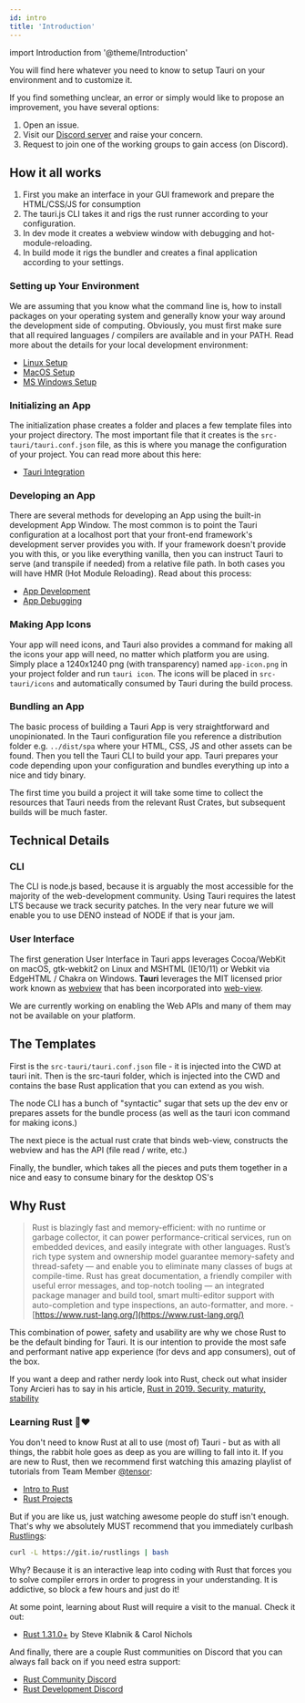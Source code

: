 ```yaml
---
id: intro
title: 'Introduction'
---
```


import Introduction from '@theme/Introduction'

You will find here whatever you need to know to setup Tauri on your environment and to customize it.

If you find something unclear, an error or simply would like to propose an improvement, you have several options:<br />

1. Open an issue.<br />
2. Visit our [Discord server](https://discord.gg/SpmNs4S) and raise your concern.<br />
3. Request to join one of the working groups to gain access (on Discord).

<Introduction />

## How it all works

1. First you make an interface in your GUI framework and prepare the HTML/CSS/JS for consumption
2. The tauri.js CLI takes it and rigs the rust runner according to your configuration.
3. In dev mode it creates a webview window with debugging and hot-module-reloading.
4. In build mode it rigs the bundler and creates a final application according to your settings.

### Setting up Your Environment

We are assuming that you know what the command line is, how to install packages on your operating system and generally know your way around the development side of computing. Obviously, you must first make sure that all required languages / compilers are available and in your PATH. Read more about the details for your local development environment:

- [Linux Setup](setup-linux)
- [MacOS Setup](setup-macos)
- [MS Windows Setup](setup-windows)

### Initializing an App

The initialization phase creates a folder and places a few template files into your project directory. The most important file that it creates is the `src-tauri/tauri.conf.json` file, as this is where you manage the configuration of your project. You can read more about this here:

- [Tauri Integration](../usage/integration)

### Developing an App

There are several methods for developing an App using the built-in development App Window. The most common is to point the Tauri configuration at a localhost port that your front-end framework's development server provides you with. If your framework doesn't provide you with this, or you like everything vanilla, then you can instruct Tauri to serve (and transpile if needed) from a relative file path. In both cases you will have HMR (Hot Module Reloading). Read about this process:

- [App Development](../usage/development)
- [App Debugging](../usage/debugging)

### Making App Icons

Your app will need icons, and Tauri also provides a command for making all the icons your app will need, no matter which platform you are using. Simply place a 1240x1240 png (with transparency) named `app-icon.png` in your project folder and run `tauri icon`. The icons will be placed in `src-tauri/icons` and automatically consumed by Tauri during the build process.

### Bundling an App

The basic process of building a Tauri App is very straightforward and unopinionated. In the Tauri configuration file you reference a distribution folder e.g. `../dist/spa` where your HTML, CSS, JS and other assets can be found. Then you tell the Tauri CLI to build your app. Tauri prepares your code depending upon your configuration and bundles everything up into a nice and tidy binary.

<div className="alert alert--info" role="alert">
The first time you build a project it will take some time to collect the resources that Tauri needs from the relevant Rust Crates, but subsequent builds will be much faster.
</div>

## Technical Details

### CLI

The CLI is node.js based, because it is arguably the most accessible for the majority of the web-development community. Using Tauri requires the latest LTS because we track security patches. In the very near future we will enable you to use DENO instead of NODE if that is your jam.

### User Interface

The first generation User Interface in Tauri apps leverages Cocoa/WebKit on macOS, gtk-webkit2 on Linux and MSHTML (IE10/11) or Webkit via EdgeHTML / Chakra on Windows. **Tauri** leverages the MIT licensed prior work known as [webview](https://github.com/zserge/webview) that has been incorporated into [web-view](https://github.com/Boscop/web-view).

<div className="alert alert--warning" role="alert">
  We are currently working on enabling the Web APIs and many of them may not be available on your platform.
</div>

## The Templates

First is the `src-tauri/tauri.conf.json` file - it is injected into the CWD at tauri init.
Then is the src-tauri folder, which is injected into the CWD and contains the base Rust application that you can extend as you wish.

The node CLI has a bunch of "syntactic" sugar that sets up the dev env or prepares assets for the bundle process (as well as the tauri icon command for making icons.)

The next piece is the actual rust crate that binds web-view, constructs the webview and has the API (file read / write, etc.)

Finally, the bundler, which takes all the pieces and puts them together in a nice and easy to consume binary for the desktop OS's

## Why Rust

> Rust is blazingly fast and memory-efficient: with no runtime or garbage collector, it can power performance-critical services, run on embedded devices, and easily integrate with other languages. Rust’s rich type system and ownership model guarantee memory-safety and thread-safety — and enable you to eliminate many classes of bugs at compile-time. Rust has great documentation, a friendly compiler with useful error messages, and top-notch tooling — an integrated package manager and build tool, smart multi-editor support with auto-completion and type inspections, an auto-formatter, and more. - [https://www.rust-lang.org/](https://www.rust-lang.org/)

This combination of power, safety and usability are why we chose Rust to be the default binding for Tauri. It is our intention to provide the most safe and performant native app experience (for devs and app consumers), out of the box.

If you want a deep and rather nerdy look into Rust, check out what insider Tony Arcieri has to say in his article, [Rust in 2019. Security, maturity, stability](https://tonyarcieri.com/rust-in-2019-security-maturity-stability)

### Learning Rust 🦀❤️

You don't need to know Rust at all to use (most of) Tauri - but as with all things, the rabbit hole goes as deep as you are willing to fall into it. If you are new to Rust, then we recommend first watching this amazing playlist of tutorials from Team Member [@tensor](https://tensor-programming.com/):

- [Intro to Rust](https://www.youtube.com/playlist?list=PLJbE2Yu2zumDF6BX6_RdPisRVHgzV02NW)
- [Rust Projects](https://www.youtube.com/playlist?list=PLJbE2Yu2zumDD5vy2BuSHvFZU0a6RDmgb)

But if you are like us, just watching awesome people do stuff isn't enough. That's why we absolutely MUST recommend that you immediately curlbash [Rustlings](https://github.com/rust-lang/rustlings):

```bash
curl -L https://git.io/rustlings | bash
```

Why? Because it is an interactive leap into coding with Rust that forces you to solve compiler errors in order to progress in your understanding. It is addictive, so block a few hours and just do it!

At some point, learning about Rust will require a visit to the manual. Check it out:

- [Rust 1.31.0+](https://doc.rust-lang.org/stable/book/) by Steve Klabnik & Carol Nichols

And finally, there are a couple Rust communities on Discord that you can always fall back on if you need estra support:

- [Rust Community Discord](https://bit.ly/rust-community)
- [Rust Development Discord](https://discord.gg/SG3m9pk)
